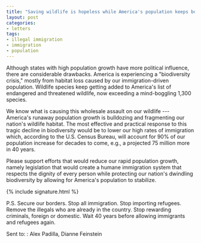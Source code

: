 ```yaml
---
title: "Saving wildlife is hopeless while America's population keeps booming"
layout: post
categories:
- letters
tags:
- illegal immigration
- immigration
- population
---
```


Although states with high population growth have more political influence, there are considerable drawbacks. America is experiencing a "biodiversity crisis," mostly from habitat loss caused by our immigration-driven population. Wildlife species keep getting added to America's list of endangered and threatened wildlife, now exceeding a mind-boggling 1,300 species.

We know what is causing this wholesale assault on our wildlife --- America's runaway population growth is bulldozing and fragmenting our nation's wildlife habitat. The most effective and practical response to this tragic decline in biodiversity would be to lower our high rates of immigration which, according to the U.S. Census Bureau, will account for 90% of our population increase for decades to come, e.g., a projected 75 million more in 40 years.

Please support efforts that would reduce our rapid population growth, namely legislation that would create a humane immigration system that respects the dignity of every person while protecting our nation's dwindling biodiversity by allowing for America's population to stabilize.

{% include signature.html %}

P.S. Secure our borders. Stop all immigration. Stop importing refugees. Remove the illegals who are already in the country. Stop rewarding criminals, foreign or domestic. Wait 40 years before allowing immigrants and refugees again.

Sent to:
: Alex Padilla, Dianne Feinstein
